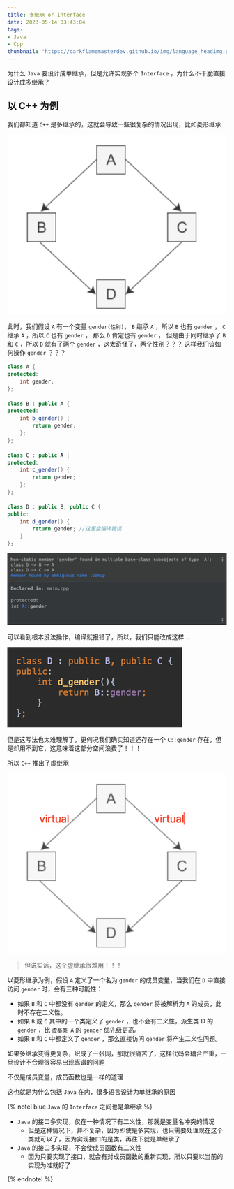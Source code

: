 ```yaml
---
title: 多继承 or interface
date: 2023-05-14 03:43:04
tags:
- Java
- Cpp
thumbnail: "https://darkflamemasterdev.github.io/img/language_headimg.png"
---
```


为什么  `Java` 要设计成单继承，但是允许实现多个 `Interface` ，为什么不干脆直接设计成多继承？

## 以 C++ 为例

我们都知道 `C++` 是多继承的，这就会导致一些很复杂的情况出现，比如菱形继承

![ling.png](Java-多继承-or-interface/未命名.png)

此时，我们假设 `A` 有一个变量 `gender(性别)`， 
`B` 继承 `A` ，所以 `B` 也有 `gender` ，
`C` 继承 `A` ，所以 `C` 也有 `gender` ， 
那么 `D` 肯定也有 `gender` ，
但是由于同时继承了 `B` 和 `C` ，所以 `D` 就有了两个 `gender` ，这太奇怪了，两个性别？？？
这样我们该如何操作 `gender` ？？？

```Java
class A {
protected:
    int gender;
};

class B : public A {
protected:
    int b_gender() {
        return gender;
    };
};

class C : public A {
protected:
    int c_gender() {
        return gender;
    };
};

class D : public B, public C {
public:
    int d_gender() {
        return gender; //这里会编译错误
    }
};
```

![asd.png](Java-多继承-or-interface/未命名2.png)

可以看到根本没法操作，编译就报错了，所以，我们只能改成这样...

![fdghj.png](Java-多继承-or-interface/jbsfdg.png)

但是这写法也太难理解了，更何况我们确实知道还存在一个 `C::gender` 存在，但是却用不到它，这意味着这部分空间浪费了！！！

所以 `C++` 推出了虚继承

![dfgfdshb.png](Java-多继承-or-interface/fghjfsd.png)

> 但说实话，这个虚继承很难用！！！

以菱形继承为例，假设 `A` 定义了一个名为 `gender` 的成员变量，当我们在 `D` 中直接访问 `gender` 时，会有三种可能性：

- 如果 `B` 和 `C` 中都没有 `gender` 的定义，那么 `gender` 将被解析为 `A` 的成员，此时不存在二义性。
- 如果 `B` 或 `C` 其中的一个类定义了 `gender` ，也不会有二义性，派生类 D 的 `gender` ，比 `虚基类 A` 的 `gender` 优先级更高。
- 如果 `B` 和 `C` 中都定义了 `gender` ，那么直接访问 `gender` 将产生二义性问题。

如果多继承变得更复杂，织成了一张网，那就很痛苦了，这样代码会耦合严重，一旦设计不合理很容易出现离谱的问题

不仅是成员变量，成员函数也是一样的道理

这也就是为什么包括 `Java` 在内，很多语言设计为单继承的原因

{% notel blue `Java` 的 `Interface` 之间也是单继承 %}

- `Java` 的接口多实现，仅在一种情况下有二义性，那就是变量名冲突的情况
  - 但是这种情况下，并不复杂，因为即使是多实现，也只需要处理现在这个类就可以了，因为实现接口的是类，再往下就是单继承了
- `Java` 的接口多实现，不会使成员函数有二义性
  - 因为只要实现了接口，就会有对成员函数的重新实现，所以只要以当前的实现为准就好了

{% endnotel %}